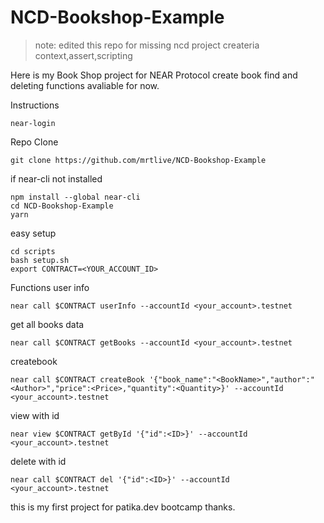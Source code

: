 

# NCD-Bookshop-Example

> note: edited this repo for missing ncd project createria context,assert,scripting

Here is my Book Shop project for NEAR Protocol create book find and deleting functions avaliable for now.

Instructions
```
near-login
```
Repo Clone
```
git clone https://github.com/mrtlive/NCD-Bookshop-Example
```
if near-cli not installed
```
npm install --global near-cli
cd NCD-Bookshop-Example
yarn
```
easy setup
```
cd scripts
bash setup.sh
export CONTRACT=<YOUR_ACCOUNT_ID>
```

Functions
user info
```
near call $CONTRACT userInfo --accountId <your_account>.testnet
```
get all books data
```
near call $CONTRACT getBooks --accountId <your_account>.testnet

```
createbook
```
near call $CONTRACT createBook '{"book_name":"<BookName>","author":"<Author>","price":<Price>,"quantity":<Quantity>}' --accountId <your_account>.testnet
```
view with id
```
near view $CONTRACT getById '{"id":<ID>}' --accountId <your_account>.testnet
```
delete with id
```
near call $CONTRACT del '{"id":<ID>}' --accountId <your_account>.testnet
```
this is my first project for patika.dev bootcamp thanks.
